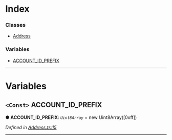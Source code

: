 

# Index

### Classes

* [Address](../classes/_address_.address.md)

### Variables

* [ACCOUNT_ID_PREFIX](_address_.md#account_id_prefix)

---

# Variables

<a id="account_id_prefix"></a>

## `<Const>` ACCOUNT_ID_PREFIX

**● ACCOUNT_ID_PREFIX**: *`Uint8Array`* =  new Uint8Array([0xff])

*Defined in [Address.ts:15](https://github.com/polkadot-js/api/blob/a083a6b/packages/types/src/Address.ts#L15)*

___


